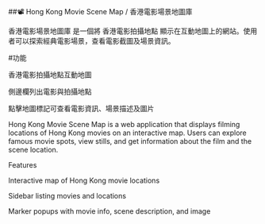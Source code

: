 ##📽️ Hong Kong Movie Scene Map / 香港電影場景地圖庫

香港電影場景地圖庫 是一個將 香港電影拍攝地點 顯示在互動地圖上的網站。使用者可以探索經典電影場景，查看電影截圖及場景資訊。

#功能

香港電影拍攝地點互動地圖

側邊欄列出電影與拍攝地點

點擊地圖標記可查看電影資訊、場景描述及圖片

Hong Kong Movie Scene Map is a web application that displays filming locations of Hong Kong movies on an interactive map. Users can explore famous movie spots, view stills, and get information about the film and the scene location.

Features

Interactive map of Hong Kong movie locations

Sidebar listing movies and locations

Marker popups with movie info, scene description, and image
